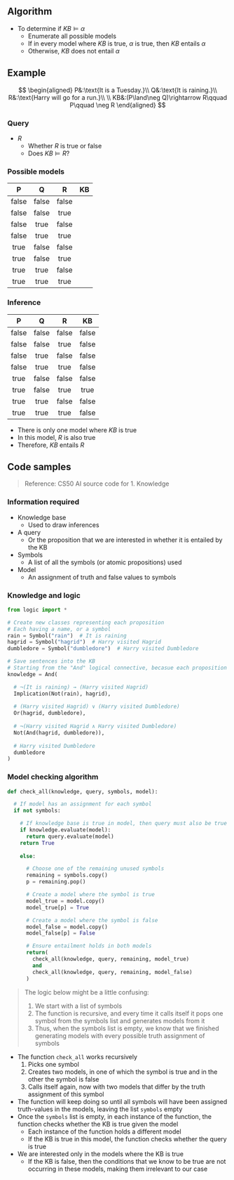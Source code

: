 ## Algorithm

- To determine if $KB\models\alpha$
	- Enumerate all possible models
	- If in every model where $KB$ is true, $\alpha$ is true, then $KB$ entails $\alpha$
	- Otherwise, $KB$ does not entail $\alpha$

## Example

$$
\begin{aligned}
P&:\text{It is a Tuesday.}\\
Q&:\text{It is raining.}\\
R&:\text{Harry will go for a run.}\\
\\
KB&:(P\land\neg Q)\rightarrow R\qquad P\qquad \neg R
\end{aligned}
$$

### Query

- $R$
	- Whether $R$ is true or false
	- Does $KB\models R$?

### Possible models

|P|Q|R|KB|
|:-:|:-:|:-:|:-:|
|false|false|false||
|false|false|true||
|false|true|false||
|false|true|true||
|true|false|false||
|true|false|true||
|true|true|false||
|true|true|true||

### Inference

|P|Q|R|KB|
|:-:|:-:|:-:|:-:|
|false|false|false|false|
|false|false|true|false|
|false|true|false|false|
|false|true|true|false|
|true|false|false|false|
|true|false|true|true|
|true|true|false|false|
|true|true|true|false|

- There is only one model where $KB$ is true
- In this model, $R$ is also true
- Therefore, $KB$ entails $R$

## Code samples

> Reference: CS50 AI source code for 1. Knowledge

### Information required

- Knowledge base
	- Used to draw inferences
- A query
	- Or the proposition that we are interested in whether it is entailed by the KB
- Symbols
	- A list of all the symbols (or atomic propositions) used
- Model
	- An assignment of truth and false values to symbols

### Knowledge and logic

```python
from logic import *

# Create new classes representing each proposition
# Each having a name, or a symbol
rain = Symbol("rain")  # It is raining
hagrid = Symbol("hagrid")  # Harry visited Hagrid
dumbledore = Symbol("dumbledore")  # Harry visited Dumbledore

# Save sentences into the KB
# Starting from the "And" logical connective, becasue each proposition represents knowledge that we know to be true
knowledge = And(

  # ¬(It is raining) → (Harry visited Hagrid)
  Implication(Not(rain), hagrid),
  
  # (Harry visited Hagrid) ∨ (Harry visited Dumbledore)
  Or(hagrid, dumbledore),
  
  # ¬(Harry visited Hagrid ∧ Harry visited Dumbledore)
  Not(And(hagrid, dumbledore)),  
  
  # Harry visited Dumbledore
  dumbledore
)
```

### Model checking algorithm

```python
def check_all(knowledge, query, symbols, model):

  # If model has an assignment for each symbol
  if not symbols:

    # If knowledge base is true in model, then query must also be true
    if knowledge.evaluate(model):
      return query.evaluate(model)
    return True
	
    else:

      # Choose one of the remaining unused symbols
      remaining = symbols.copy()
      p = remaining.pop()

      # Create a model where the symbol is true
      model_true = model.copy()
      model_true[p] = True

      # Create a model where the symbol is false
      model_false = model.copy()
      model_false[p] = False

      # Ensure entailment holds in both models
      return(
	    check_all(knowledge, query, remaining, model_true)
		and 
		check_all(knowledge, query, remaining, model_false)
	  )
```

> The logic below might be a little confusing: 
> 1. We start with a list of symbols
> 2. The function is recursive, and every time it calls itself it pops one symbol from the symbols list and generates models from it
> 3. Thus, when the symbols list is empty, we know that we finished generating models with every possible truth assignment of symbols

- The function `check_all` works recursively
	1. Picks one symbol
	2. Creates two models, in one of which the symbol is true and in the other the symbol is false
	3. Calls itself again, now with two models that differ by the truth assignment of this symbol
- The function will keep doing so until all symbols will have been assigned truth-values in the models, leaving the list `symbols` empty
- Once the `symbols` list is empty, in each instance of the function, the function checks whether the KB is true given the model
	- Each instance of the function holds a different model
	- If the KB is true in this model, the function checks whether the query is true
- We are interested only in the models where the KB is true
	- If the KB is false, then the conditions that we know to be true are not occurring in these models, making them irrelevant to our case

